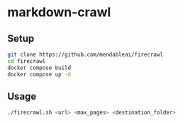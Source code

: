 # markdown-crawl

## Setup

```bash
git clone https://github.com/mendableai/firecrawl
cd firecrawl
docker compose build
docker compose up -d
```

## Usage

```bash
./firecrawl.sh <url> <max_pages> <destination_folder>
```
